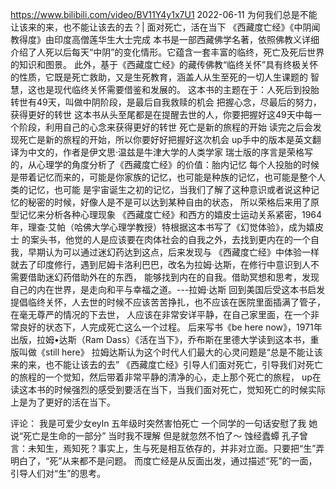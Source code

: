 
https://www.bilibili.com/video/BV11Y4y1x7U1  2022-06-11
为何我们总是不能让该来的来，也不能让该去的去？| 面对死亡，活在当下
《西藏度亡经》《中阴闻教得度》由印度高僧莲华生大士完成
本书是一部西藏佛学名著，依照佛教义详细介绍了人死以后每天“中阴”的变化情形。它蕴含一套丰富的临终，死亡及死后世界的知识和图景。
此外，基于《西藏度亡经》的藏传佛教“临终关怀”具有终极关怀的性质，它既是死亡救助，又是生死教育，涵盖人从生至死的一切人生课题的
智慧，这也是现代临终关怀需要借鉴和发展的。
这本书的主题在于：人死后到投胎转世有49天，叫做中阴阶段，是最后自我救赎的机会
把握心念，尽最后的努力，获得更好的转世
 这本书从头至尾都是在提醒去世的人，你要把握好这49天中每一个阶段，利用自己的心念来获得更好的转世
死亡是新的旅程的开始
 读完之后会发现死亡是新的旅程的开始，所以你要好好把握好这次机会
up手中的版本是英文翻译为中文的，作者是伊文思·温兹是牛津大学的人类学家
瑞士版的序言是荣格写的，从心理学的角度分析了《西藏度亡经》的价值：胎内记忆
  每个人投胎的时候是带着记忆而来的，可能是你家族的记忆，也可能是种族的记忆，也可能是整个人类的记忆，也可能
是宇宙诞生之初的记忆，当我们了解了这种意识或者说这种记忆的秘密的时候，好像人是不是可以达到某种自由的状态，
所以荣格后来用了原型记忆来分析各种心理现象
《西藏度亡经》和西方的嬉皮士运动关系紧密，1964年，理查·艾帕（哈佛大学心理学教授）特根据这本书写了《幻觉体验》，成为嬉皮士
的案头书，他觉的人是应该要在肉体社会的自我之外，去找到更内在的一个自我，早期认为可以通过迷幻药达到这点，后来发现与
《西藏度亡经》中体验一样就去了印度修行，遇到尼姆卡洛利巴巴，改名为拉姆·达斯，在修行中意识到人不需要借助迷幻药借助外在的东西，
能够找到内在的自我。借助冥想和思考，发现自己的内在世界，是走向和平与幸福之道。---拉姆·达斯
回到美国后受这本书启发提倡临终关怀，人去世的时候不应该苦苦挣扎，也不应该在医院里面插满了管子，在毫无尊严的情况的下去世，
人应该在非常安详平静，在自己家里面，在一个非常良好的状态下，人完成死亡这么一个过程。
后来写书《be here now》，1971年出版，拉姆•达斯（Ram Dass）《活在当下》，乔布斯在里德大学读到这本书，重版叫做《still here》
拉姆达斯认为这个时代人们最大的心灵问题是“总是不能让该来的来，也不能让该去的去”
《西藏度亡经》引导人们面对死亡，引导我们对死亡的旅程的一个觉知，然后带着非常平静的清净的心，走上那个死亡的旅程，
up在读这本书的时候强烈的感受到要活在当下，当我们面对死亡，觉知死亡的时候实际上是为了更好的活在当下。

评论：
我是可爱少女eyln
五年级时突然害怕死亡 一个同学的一句话安慰了我 她说“死亡是生命的一部分” 当时我不理解 但是就忽然不怕了～
蚀经蠹蟫
孔子曾言：未知生，焉知死？事实上，生与死是相互依存的，并非对立面。只要把“生”弄明白了，“死”从来都不是问题。
而度亡经是从反面出发，通过描述“死”的一面，引导人们对“生”的思考。